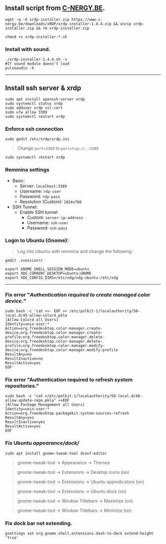 ## Install script from [C-NERGY.BE](https://www.c-nergy.be/products.html).
```
wget -q -O xrdp-installer.zip https://www.c-nergy.be/downloads/xRDP/xrdp-installer-1.4.4.zip && unzip xrdp-installer.zip && rm xrdp-installer.zip

chmod +x xrdp-installer-*.sh
```

### Install with sound.
```
./xrdp-installer-1.4.4.sh -s
#If sound module doesn't load
pulseaudio -k
```

---

## Install ssh server & xrdp
```
sudo apt install openssh-server xrdp
sudo systemctl status xrdp
sudo adduser xrdp ssl-cert
sudo ufw allow 3389
sudo systemctl restart xrdp
```

### Enforce ssh connection
```
sudo gedit /etc/xrdp/xrdp.ini
```
> Change
`port=3389`
> to
`port=tcp://.:3389`
```
sudo systemctl restart xrdp
```

### Remmina settings
* Basic:
  - Server: `localhost:3389`
  - Username: `rdp-user`
  - Password: `rdp-pass`
  - Resolution (Custom): `1024x768`
* SSH Tunnel:
  - Enable SSH tunnel
    - Custom: `server-ip-address`
    - Username: `ssh-user`
    - Password: `ssh-pass`

### Login to Ubuntu (Gnome):
> Log into Ubuntu with remmina and change the following:
```
gedit .xsessionrc
```
```
export GNOME_SHELL_SESSION_MODE=ubuntu
export XDG_CURRENT_DESKTOP=ubuntu:GNOME
export XDG_CONFIG_DIRS=/etc/xdg/xdg-ubuntu:/etc/xdg
```

---

### Fix error "*Authentication required to create managed color device.*"
```
sudo bash -c 'cat <<- EOF >> /etc/polkit-1/localauthority/50-local.d/45-allow-colord.pkla
[Allow Colord all Users]
Identity=unix-user:*
Action=org.freedesktop.color-manager.create-device;org.freedesktop.color-manager.create-profile;org.freedesktop.color-manager.delete-device;org.freedesktop.color-manager.delete-profile;org.freedesktop.color-manager.modify-device;org.freedesktop.color-manager.modify-profile
ResultAny=no
ResultInactive=no
ResultActive=yes
EOF'
```

### Fix error "Authentication required to refresh system repositories."
```
sudo bash -c "cat >/etc/polkit-1/localauthority/50-local.d/46-allow.update-repo.pkla" <<EOF
[Allow Package Management all Users]
Identity=unix-user:*
Action=org.freedesktop.packagekit.system-sources-refresh
ResultAny=yes
ResultInactive=yes
ResultActive=yes
EOF
```

### Fix Ubuntu *appearance/dock/*
```
sudo apt install gnome-tweak-tool dconf-editor
```
> gnome-tweak-tool -> Appearance -> Themes

> gnome-tweak-tool -> Extensions -> Desktop icons (on)

> gnome-tweak-tool -> Extensions -> Ubuntu appindicators (on)

> gnome-tweak-tool -> Extensions -> Ubuntu dock (on)

> gnome-tweak-tool -> Window Titlebars -> Maximize (on)

> gnome-tweak-tool -> Window Titlebars -> Minimize (on)

### Fix dock bar not extending.
```
gsettings set org.gnome.shell.extensions.dash-to-dock extend-height 'true'
```
